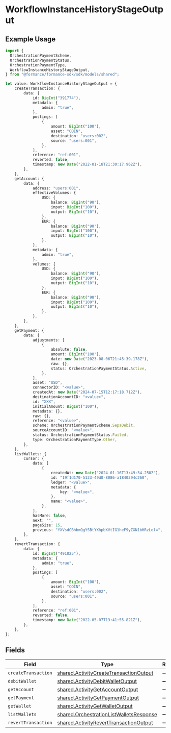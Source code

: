 # WorkflowInstanceHistoryStageOutput

## Example Usage

```typescript
import {
  OrchestrationPaymentScheme,
  OrchestrationPaymentStatus,
  OrchestrationPaymentType,
  WorkflowInstanceHistoryStageOutput,
} from "@formance/formance-sdk/sdk/models/shared";

let value: WorkflowInstanceHistoryStageOutput = {
    createTransaction: {
        data: {
            id: BigInt("391774"),
            metadata: {
                admin: "true",
            },
            postings: [
                {
                    amount: BigInt("100"),
                    asset: "COIN",
                    destination: "users:002",
                    source: "users:001",
                },
            ],
            reference: "ref:001",
            reverted: false,
            timestamp: new Date("2022-01-18T21:30:17.962Z"),
        },
    },
    getAccount: {
        data: {
            address: "users:001",
            effectiveVolumes: {
                USD: {
                    balance: BigInt("90"),
                    input: BigInt("100"),
                    output: BigInt("10"),
                },
                EUR: {
                    balance: BigInt("90"),
                    input: BigInt("100"),
                    output: BigInt("10"),
                },
            },
            metadata: {
                admin: "true",
            },
            volumes: {
                USD: {
                    balance: BigInt("90"),
                    input: BigInt("100"),
                    output: BigInt("10"),
                },
                EUR: {
                    balance: BigInt("90"),
                    input: BigInt("100"),
                    output: BigInt("10"),
                },
            },
        },
    },
    getPayment: {
        data: {
            adjustments: [
                {
                    absolute: false,
                    amount: BigInt("100"),
                    date: new Date("2023-08-06T21:45:39.178Z"),
                    raw: {},
                    status: OrchestrationPaymentStatus.Active,
                },
            ],
            asset: "USD",
            connectorID: "<value>",
            createdAt: new Date("2024-07-15T12:17:18.712Z"),
            destinationAccountID: "<value>",
            id: "XXX",
            initialAmount: BigInt("100"),
            metadata: {},
            raw: {},
            reference: "<value>",
            scheme: OrchestrationPaymentScheme.SepaDebit,
            sourceAccountID: "<value>",
            status: OrchestrationPaymentStatus.Failed,
            type: OrchestrationPaymentType.Other,
        },
    },
    listWallets: {
        cursor: {
            data: [
                {
                    createdAt: new Date("2024-01-16T13:49:34.250Z"),
                    id: "19f1d170-5133-49d0-8086-a1840394c260",
                    ledger: "<value>",
                    metadata: {
                        key: "<value>",
                    },
                    name: "<value>",
                },
            ],
            hasMore: false,
            next: "",
            pageSize: 15,
            previous: "YXVsdCBhbmQgYSBtYXhpbXVtIG1heF9yZXN1bHRzLol=",
        },
    },
    revertTransaction: {
        data: {
            id: BigInt("491025"),
            metadata: {
                admin: "true",
            },
            postings: [
                {
                    amount: BigInt("100"),
                    asset: "COIN",
                    destination: "users:002",
                    source: "users:001",
                },
            ],
            reference: "ref:001",
            reverted: false,
            timestamp: new Date("2022-05-07T13:41:55.821Z"),
        },
    },
};
```

## Fields

| Field                                                                                                     | Type                                                                                                      | Required                                                                                                  | Description                                                                                               |
| --------------------------------------------------------------------------------------------------------- | --------------------------------------------------------------------------------------------------------- | --------------------------------------------------------------------------------------------------------- | --------------------------------------------------------------------------------------------------------- |
| `createTransaction`                                                                                       | [shared.ActivityCreateTransactionOutput](../../../sdk/models/shared/activitycreatetransactionoutput.md)   | :heavy_minus_sign:                                                                                        | N/A                                                                                                       |
| `debitWallet`                                                                                             | [shared.ActivityDebitWalletOutput](../../../sdk/models/shared/activitydebitwalletoutput.md)               | :heavy_minus_sign:                                                                                        | N/A                                                                                                       |
| `getAccount`                                                                                              | [shared.ActivityGetAccountOutput](../../../sdk/models/shared/activitygetaccountoutput.md)                 | :heavy_minus_sign:                                                                                        | N/A                                                                                                       |
| `getPayment`                                                                                              | [shared.ActivityGetPaymentOutput](../../../sdk/models/shared/activitygetpaymentoutput.md)                 | :heavy_minus_sign:                                                                                        | N/A                                                                                                       |
| `getWallet`                                                                                               | [shared.ActivityGetWalletOutput](../../../sdk/models/shared/activitygetwalletoutput.md)                   | :heavy_minus_sign:                                                                                        | N/A                                                                                                       |
| `listWallets`                                                                                             | [shared.OrchestrationListWalletsResponse](../../../sdk/models/shared/orchestrationlistwalletsresponse.md) | :heavy_minus_sign:                                                                                        | N/A                                                                                                       |
| `revertTransaction`                                                                                       | [shared.ActivityRevertTransactionOutput](../../../sdk/models/shared/activityreverttransactionoutput.md)   | :heavy_minus_sign:                                                                                        | N/A                                                                                                       |
